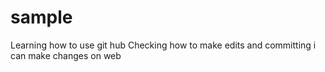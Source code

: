# sample
Learning how to use git hub
Checking how to make edits and committing
i can make changes on web
